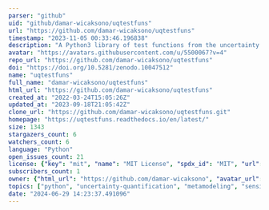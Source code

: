 ```yaml
---
parser: "github"
uid: "github/damar-wicaksono/uqtestfuns"
url: "https://github.com/damar-wicaksono/uqtestfuns"
timestamp: "2023-11-05 00:33:46.196838"
description: "A Python3 library of test functions from the uncertainty quantification community with a common interface for validation and benchmarking purposes."
avatar: "https://avatars.githubusercontent.com/u/5500067?v=4"
repo_url: "https://github.com/damar-wicaksono/uqtestfuns"
doi: "https://doi.org/10.5281/zenodo.10047512"
name: "uqtestfuns"
full_name: "damar-wicaksono/uqtestfuns"
html_url: "https://github.com/damar-wicaksono/uqtestfuns"
created_at: "2022-03-24T15:05:26Z"
updated_at: "2023-09-18T21:05:42Z"
clone_url: "https://github.com/damar-wicaksono/uqtestfuns.git"
homepage: "https://uqtestfuns.readthedocs.io/en/latest/"
size: 1343
stargazers_count: 6
watchers_count: 6
language: "Python"
open_issues_count: 21
license: {"key": "mit", "name": "MIT License", "spdx_id": "MIT", "url": "https://api.github.com/licenses/mit", "node_id": "MDc6TGljZW5zZTEz"}
subscribers_count: 1
owner: {"html_url": "https://github.com/damar-wicaksono", "avatar_url": "https://avatars.githubusercontent.com/u/5500067?v=4", "login": "damar-wicaksono", "type": "User"}
topics: ["python", "uncertainty-quantification", "metamodeling", "sensitivity-analysis", "test-functions", "reliability-analysis"]
date: "2024-06-29 14:23:37.491096"
---
```

